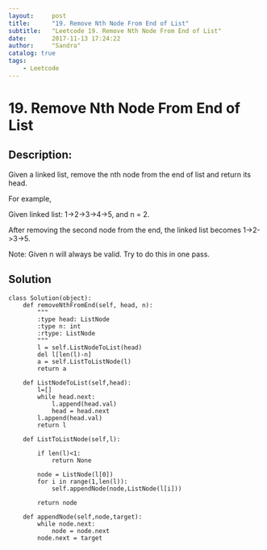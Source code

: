 ```yaml
---
layout:     post
title:      "19. Remove Nth Node From End of List"
subtitle:   "Leetcode 19. Remove Nth Node From End of List"
date:       2017-11-13 17:24:22 
author:     "Sandra"
catalog: true
tags:
    - Leetcode
---
```


# 19. Remove Nth Node From End of List

## Description:

Given a linked list, remove the nth node from the end of list and return its head.

For example,

   Given linked list: 1->2->3->4->5, and n = 2.

   After removing the second node from the end, the linked list becomes 1->2->3->5.

Note:
Given n will always be valid.
Try to do this in one pass.

## Solution
    class Solution(object):
        def removeNthFromEnd(self, head, n):
            """
            :type head: ListNode
            :type n: int
            :rtype: ListNode
            """
            l = self.ListNodeToList(head)
            del l[len(l)-n]
            a = self.ListToListNode(l)
            return a

        def ListNodeToList(self,head):
            l=[]
            while head.next:
                l.append(head.val)
                head = head.next
            l.append(head.val)
            return l

        def ListToListNode(self,l):
            
            if len(l)<1:
                return None
            
            node = ListNode(l[0])
            for i in range(1,len(l)):
                self.appendNode(node,ListNode(l[i]))

            return node
        
        def appendNode(self,node,target):
            while node.next:
                node = node.next
            node.next = target
